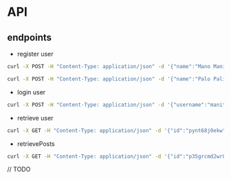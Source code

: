 # API

## endpoints

- register user

```sh
curl -X POST -H "Content-Type: application/json" -d '{"name":"Mano Manito","birthdate":"2000-01-01","email":"mano@manito.com","username":"manito","password":"123qwe123"}' http://localhost:8080/users -v

curl -X POST -H "Content-Type: application/json" -d '{"name":"Palo Palito","birthdate":"2000-01-01","email":"palo@palito.com","username":"palito","password":"123qwe123"}' http://localhost:8080/users -v
```

- login user

```sh
curl -X POST -H "Content-Type: application/json" -d '{"username":"manito","password":"123qwe123"}' http://localhost:8080/users/auth -v
```

- retrieve user
```sh
curl -X GET -H "Content-Type: application/json" -d '{"id":"pynt68j0ekw"}' http://localhost:8080/users -v
```
- retrievePosts
```sh
curl -X GET -H "Content-Type: application/json" -d '{"id":"p35grcmd2wr8"}' http://localhost:8080/posts -v
```



// TODO